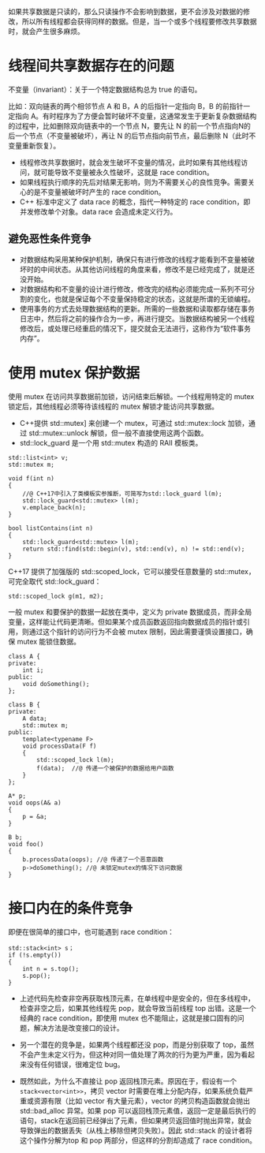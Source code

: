 如果共享数据是只读的，那么只读操作不会影响到数据，更不会涉及对数据的修改，所以所有线程都会获得同样的数据。但是，当一个或多个线程要修改共享数据时，就会产生很多麻烦。

# 线程间共享数据存在的问题



不变量（invariant）：关于一个特定数据结构总为 true 的语句。

比如：双向链表的两个相邻节点 A 和 B，A 的后指针一定指向 B，B 的前指针一定指向 A。有时程序为了方便会暂时破坏不变量，这通常发生于更新复杂数据结构的过程中，比如删除双向链表中的一个节点 N，要先让 N 的前一个节点指向N的后一个节点（不变量被破坏），再让 N 的后节点指向前节点，最后删除 N（此时不变量重新恢复）。

- 线程修改共享数据时，就会发生破坏不变量的情况，此时如果有其他线程访问，就可能导致不变量被永久性破坏，这就是 race condition。
- 如果线程执行顺序的先后对结果无影响，则为不需要关心的良性竞争。需要关心的是不变量被破坏时产生的 race condition。
- C++ 标准中定义了 data race 的概念，指代一种特定的 race condition，即并发修改单个对象。data race 会造成未定义行为。

## 避免恶性条件竞争

- 对数据结构采用某种保护机制，确保只有进行修改的线程才能看到不变量被破坏时的中间状态。从其他访问线程的角度来看，修改不是已经完成了，就是还没开始。
- 对数据结构和不变量的设计进行修改，修改完的结构必须能完成一系列不可分割的变化，也就是保证每个不变量保持稳定的状态，这就是所谓的无锁编程。
- 使用事务的方式去处理数据结构的更新。所需的一些数据和读取都存储在事务日志中，然后将之前的操作合为一步，再进行提交。当数据结构被另一个线程修改后，或处理已经重启的情况下，提交就会无法进行，这称作为“软件事务内存”。

# 使用 mutex 保护数据

使用 mutex 在访问共享数据前加锁，访问结束后解锁。一个线程用特定的 mutex 锁定后，其他线程必须等待该线程的 mutex 解锁才能访问共享数据。

- C++提供 std::mutex]  来创建一个 mutex，可通过 std::mutex::lock 加锁，通过 std::mutex::unlock 解锁，但一般不直接使用这两个函数。
- std::lock_guard 是一个用 std::mutex 构造的 RAII 模板类。

```
std::list<int> v;
std::mutex m;

void f(int n)
{
	//@ C++17中引入了类模板实参推断，可简写为std::lock_guard l(m);
    std::lock_guard<std::mutex> l(m); 
    v.emplace_back(n);
}

bool listContains(int n)
{
    std::lock_guard<std::mutex> l(m);
    return std::find(std::begin(v), std::end(v), n) != std::end(v);
}
```

C++17 提供了加强版的 std::scoped_lock，它可以接受任意数量的 std::mutex，可完全取代 std::lock_guard：

```
std::scoped_lock g(m1, m2);
```

一般 mutex  和要保护的数据一起放在类中，定义为 private 数据成员，而非全局变量，这样能让代码更清晰。但如果某个成员函数返回指向数据成员的指针或引用，则通过这个指针的访问行为不会被 mutex 限制，因此需要谨慎设置接口，确保 mutex 能锁住数据。

```
class A {
private:
    int i;
public:
    void doSomething();
};

class B {
private:
    A data;
    std::mutex m;
public:
    template<typename F>
    void processData(F f)
    {
        std::scoped_lock l(m);
        f(data);  //@ 传递一个被保护的数据给用户函数
    }
};

A* p;
void oops(A& a)
{
    p = &a;
}

B b;
void foo()
{
    b.processData(oops); //@ 传递了一个恶意函数
    p->doSomething(); //@ 未锁定mutex的情况下访问数据
}
```

# 接口内在的条件竞争

即便在很简单的接口中，也可能遇到 race condition：

```
std::stack<int> s；
if (!s.empty())
{
    int n = s.top();
    s.pop();
}
```

- 上述代码先检查非空再获取栈顶元素，在单线程中是安全的，但在多线程中，检查非空之后，如果其他线程先 pop，就会导致当前线程 top 出错。这是一个经典的 race condition，即使用 mutex 也不能阻止，这就是接口固有的问题，解决方法是改变接口的设计。

- 另一个潜在的竞争是，如果两个线程都还没 pop，而是分别获取了 top，虽然不会产生未定义行为，但这种对同一值处理了两次的行为更为严重，因为看起来没有任何错误，很难定位 bug。

- 既然如此，为什么不直接让 pop 返回栈顶元素。原因在于，假设有一个 `stack<vector<int>>`，拷贝 vector  时需要在堆上分配内存，如果系统负载严重或资源有限（比如 vector 有大量元素），vector 的拷贝构造函数就会抛出 std::bad_alloc 异常。如果 pop 可以返回栈顶元素值，返回一定是最后执行的语句，stack在返回前已经弹出了元素，但如果拷贝返回值时抛出异常，就会导致弹出的数据丢失（从栈上移除但拷贝失败）。因此 std::stack 的设计者将这个操作分解为top 和 pop 两部分，但这样的分割却造成了 race condition。































